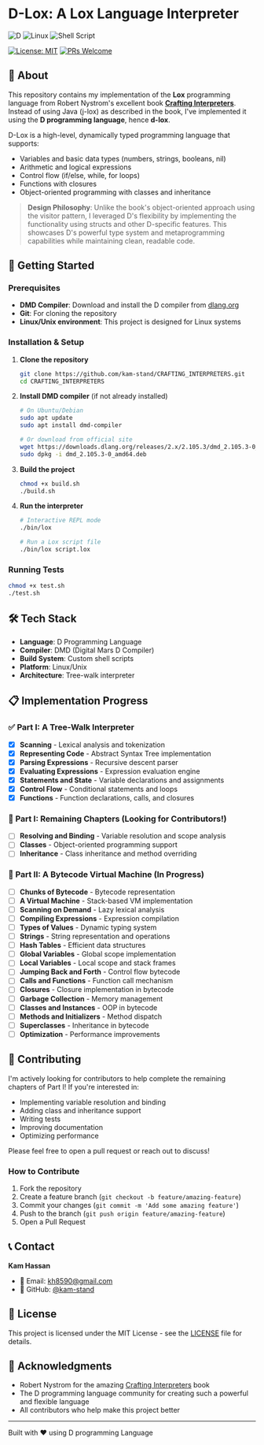# D-Lox: A Lox Language Interpreter

![D](https://img.shields.io/badge/D-B03931?style=for-the-badge&logo=d&logoColor=white)
![Linux](https://img.shields.io/badge/Linux-FCC624?style=for-the-badge&logo=linux&logoColor=black)
![Shell Script](https://img.shields.io/badge/shell_script-%23121011.svg?style=for-the-badge&logo=gnu-bash&logoColor=white)

[![License: MIT](https://img.shields.io/badge/License-MIT-yellow.svg)](https://opensource.org/licenses/MIT)
[![PRs Welcome](https://img.shields.io/badge/PRs-welcome-brightgreen.svg?style=flat-square)](http://makeapullrequest.com)

## 📖 About

This repository contains my implementation of the **Lox** programming language from Robert Nystrom's excellent book [**Crafting Interpreters**](https://craftinginterpreters.com/). Instead of using Java (j-lox) as described in the book, I've implemented it using the **D programming language**, hence **d-lox**.

D-Lox is a high-level, dynamically typed programming language that supports:

- Variables and basic data types (numbers, strings, booleans, nil)
- Arithmetic and logical expressions
- Control flow (if/else, while, for loops)
- Functions with closures
- Object-oriented programming with classes and inheritance

> **Design Philosophy**: Unlike the book's object-oriented approach using the visitor pattern, I leveraged D's flexibility by implementing the functionality using structs and other D-specific features. This showcases D's powerful type system and metaprogramming capabilities while maintaining clean, readable code.

## 🚀 Getting Started

### Prerequisites

- **DMD Compiler**: Download and install the D compiler from [dlang.org](https://dlang.org/download.html)
- **Git**: For cloning the repository
- **Linux/Unix environment**: This project is designed for Linux systems

### Installation & Setup

1. **Clone the repository**

   ```bash
   git clone https://github.com/kam-stand/CRAFTING_INTERPRETERS.git
   cd CRAFTING_INTERPRETERS
   ```

2. **Install DMD compiler** (if not already installed)

   ```bash
   # On Ubuntu/Debian
   sudo apt update
   sudo apt install dmd-compiler

   # Or download from official site
   wget https://downloads.dlang.org/releases/2.x/2.105.3/dmd_2.105.3-0_amd64.deb
   sudo dpkg -i dmd_2.105.3-0_amd64.deb
   ```

3. **Build the project**

   ```bash
   chmod +x build.sh
   ./build.sh
   ```

4. **Run the interpreter**

   ```bash
   # Interactive REPL mode
   ./bin/lox

   # Run a Lox script file
   ./bin/lox script.lox
   ```

### Running Tests

```bash
chmod +x test.sh
./test.sh
```

## 🛠️ Tech Stack

- **Language**: D Programming Language
- **Compiler**: DMD (Digital Mars D Compiler)
- **Build System**: Custom shell scripts
- **Platform**: Linux/Unix
- **Architecture**: Tree-walk interpreter

## 📋 Implementation Progress

### ✅ Part I: A Tree-Walk Interpreter

- [x] **Scanning** - Lexical analysis and tokenization
- [x] **Representing Code** - Abstract Syntax Tree implementation
- [x] **Parsing Expressions** - Recursive descent parser
- [x] **Evaluating Expressions** - Expression evaluation engine
- [x] **Statements and State** - Variable declarations and assignments
- [x] **Control Flow** - Conditional statements and loops
- [x] **Functions** - Function declarations, calls, and closures

### 🔄 Part I: Remaining Chapters (Looking for Contributors!)

- [ ] **Resolving and Binding** - Variable resolution and scope analysis
- [ ] **Classes** - Object-oriented programming support
- [ ] **Inheritance** - Class inheritance and method overriding

### 🚧 Part II: A Bytecode Virtual Machine (In Progress)

- [ ] **Chunks of Bytecode** - Bytecode representation
- [ ] **A Virtual Machine** - Stack-based VM implementation
- [ ] **Scanning on Demand** - Lazy lexical analysis
- [ ] **Compiling Expressions** - Expression compilation
- [ ] **Types of Values** - Dynamic typing system
- [ ] **Strings** - String representation and operations
- [ ] **Hash Tables** - Efficient data structures
- [ ] **Global Variables** - Global scope implementation
- [ ] **Local Variables** - Local scope and stack frames
- [ ] **Jumping Back and Forth** - Control flow bytecode
- [ ] **Calls and Functions** - Function call mechanism
- [ ] **Closures** - Closure implementation in bytecode
- [ ] **Garbage Collection** - Memory management
- [ ] **Classes and Instances** - OOP in bytecode
- [ ] **Methods and Initializers** - Method dispatch
- [ ] **Superclasses** - Inheritance in bytecode
- [ ] **Optimization** - Performance improvements

## 🤝 Contributing

I'm actively looking for contributors to help complete the remaining chapters of Part I! If you're interested in:

- Implementing variable resolution and binding
- Adding class and inheritance support
- Writing tests
- Improving documentation
- Optimizing performance

Please feel free to open a pull request or reach out to discuss!

### How to Contribute

1. Fork the repository
2. Create a feature branch (`git checkout -b feature/amazing-feature`)
3. Commit your changes (`git commit -m 'Add some amazing feature'`)
4. Push to the branch (`git push origin feature/amazing-feature`)
5. Open a Pull Request

## 📞 Contact

**Kam Hassan**

- 📧 Email: [kh8590@gmail.com](mailto:kh8590@gmail.com)
- 🐙 GitHub: [@kam-stand](https://github.com/kam-stand)

## 📄 License

This project is licensed under the MIT License - see the [LICENSE](LICENSE) file for details.

## 🙏 Acknowledgments

- Robert Nystrom for the amazing [Crafting Interpreters](https://craftinginterpreters.com/) book
- The D programming language community for creating such a powerful and flexible language
- All contributors who help make this project better

---

Built with ❤️ using D programming Language
